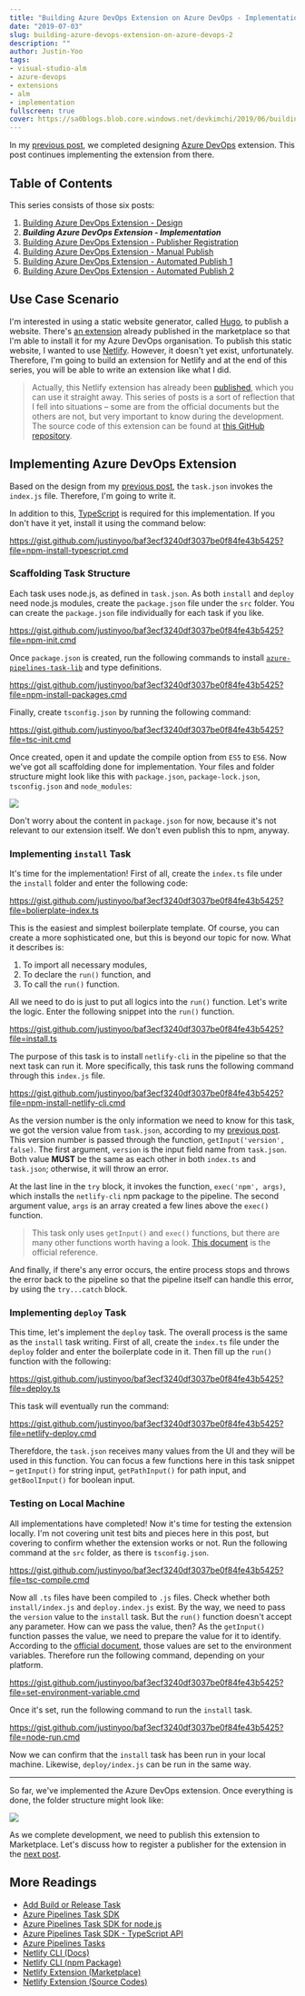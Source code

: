 ```yaml
---
title: "Building Azure DevOps Extension on Azure DevOps - Implementation"
date: "2019-07-03"
slug: building-azure-devops-extension-on-azure-devops-2
description: ""
author: Justin-Yoo
tags:
- visual-studio-alm
- azure-devops
- extensions
- alm
- implementation
fullscreen: true
cover: https://sa0blogs.blob.core.windows.net/devkimchi/2019/06/building-azure-devops-extension-on-azure-devops.png
---
```


In my [previous post](https://devkimchi.com/2019/06/26/building-azure-devops-extension-on-azure-devops-1/), we completed designing [Azure DevOps](https://azure.microsoft.com/en-us/services/devops/) extension. This post continues implementing the extension from there.

## Table of Contents

This series consists of those six posts:

1. [Building Azure DevOps Extension - Design](https://devkimchi.com/2019/06/26/building-azure-devops-extension-on-azure-devops-1/)
2. **_Building Azure DevOps Extension - Implementation_**
3. [Building Azure DevOps Extension - Publisher Registration](https://devkimchi.com/2019/07/10/building-azure-devops-extension-on-azure-devops-3/)
4. [Building Azure DevOps Extension - Manual Publish](https://devkimchi.com/2019/07/17/building-azure-devops-extension-on-azure-devops-4/)
5. [Building Azure DevOps Extension - Automated Publish 1](https://devkimchi.com/2019/07/24/building-azure-devops-extension-on-azure-devops-5/)
6. [Building Azure DevOps Extension - Automated Publish 2](https://devkimchi.com/2019/07/31/building-azure-devops-extension-on-azure-devops-6/)

## Use Case Scenario

I'm interested in using a static website generator, called [Hugo](https://gohugo.io/), to publish a website. There's [an extension](https://marketplace.visualstudio.com/items?itemName=giuliovdev.hugo-extension) already published in the marketplace so that I'm able to install it for my Azure DevOps organisation. To publish this static website, I wanted to use [Netlify](https://netlify.com/). However, it doesn't yet exist, unfortunately. Therefore, I'm going to build an extension for Netlify and at the end of this series, you will be able to write an extension like what I did.

> Actually, this Netlify extension has already been [published](https://marketplace.visualstudio.com/items?itemName=aliencube.netlify-cli-extensions), which you can use it straight away. This series of posts is a sort of reflection that I fell into situations – some are from the official documents but the others are not, but very important to know during the development. The source code of this extension can be found at [this GitHub repository](https://github.com/aliencube/AzureDevOps.Extensions).

## Implementing Azure DevOps Extension

Based on the design from my [previous post](https://devkimchi.com/2019/06/26/building-azure-devops-extension-on-azure-devops-1/), the `task.json` invokes the `index.js` file. Therefore, I'm going to write it.

In addition to this, [TypeScript](https://www.typescriptlang.org/) is required for this implementation. If you don't have it yet, install it using the command below:

https://gist.github.com/justinyoo/baf3ecf3240df3037be0f84fe43b5425?file=npm-install-typescript.cmd

### Scaffolding Task Structure

Each task uses node.js, as defined in `task.json`. As both `install` and `deploy` need node.js modules, create the `package.json` file under the `src` folder. You can create the `package.json` file individually for each task if you like.

https://gist.github.com/justinyoo/baf3ecf3240df3037be0f84fe43b5425?file=npm-init.cmd

Once `package.json` is created, run the following commands to install [`azure-pipelines-task-lib`](https://github.com/microsoft/azure-pipelines-task-lib) and type definitions.

https://gist.github.com/justinyoo/baf3ecf3240df3037be0f84fe43b5425?file=npm-install-packages.cmd

Finally, create `tsconfig.json` by running the following command:

https://gist.github.com/justinyoo/baf3ecf3240df3037be0f84fe43b5425?file=tsc-init.cmd

Once created, open it and update the compile option from `ES5` to `ES6`. Now we've got all scaffolding done for implementation. Your files and folder structure might look like this with `package.json`, `package-lock.json`, `tsconfig.json` and `node_modules`:

![](https://sa0blogs.blob.core.windows.net/devkimchi/2019/06/building-azure-devops-extension-on-azure-devops-2-01.png)

Don't worry about the content in `package.json` for now, because it's not relevant to our extension itself. We don't even publish this to npm, anyway.

### Implementing `install` Task

It's time for the implementation! First of all, create the `index.ts` file under the `install` folder and enter the following code:

https://gist.github.com/justinyoo/baf3ecf3240df3037be0f84fe43b5425?file=bolierplate-index.ts

This is the easiest and simplest boilerplate template. Of course, you can create a more sophisticated one, but this is beyond our topic for now. What it describes is:

1. To import all necessary modules,
2. To declare the `run()` function, and
3. To call the `run()` function.

All we need to do is just to put all logics into the `run()` function. Let's write the logic. Enter the following snippet into the `run()` function.

https://gist.github.com/justinyoo/baf3ecf3240df3037be0f84fe43b5425?file=install.ts

The purpose of this task is to install `netlify-cli` in the pipeline so that the next task can run it. More specifically, this task runs the following command through this `index.js` file.

https://gist.github.com/justinyoo/baf3ecf3240df3037be0f84fe43b5425?file=npm-install-netlify-cli.cmd

As the version number is the only information we need to know for this task, we got the version value from `task.json`, according to my [previous post](https://devkimchi.com/2019/06/26/building-azure-devops-extension-on-azure-devops-1/). This version number is passed through the function, `getInput('version', false)`. The first argument, `version` is the input field name from `task.json`. Both value **MUST** be the same as each other in both `index.ts` and `task.json`; otherwise, it will throw an error.

At the last line in the `try` block, it invokes the function, `exec('npm', args)`, which installs the `netlify-cli` npm package to the pipeline. The second argument value, `args` is an array created a few lines above the `exec()` function.

> This task only uses `getInput()` and `exec()` functions, but there are many other functions worth having a look. [This document](https://github.com/microsoft/azure-pipelines-task-lib/blob/master/node/docs/azure-pipelines-task-lib.md) is the official reference.

And finally, if there's any error occurs, the entire process stops and throws the error back to the pipeline so that the pipeline itself can handle this error, by using the `try...catch` block.

### Implementing `deploy` Task

This time, let's implement the `deploy` task. The overall process is the same as the `install` task writing. First of all, create the `index.ts` file under the `deploy` folder and enter the boilerplate code in it. Then fill up the `run()` function with the following:

https://gist.github.com/justinyoo/baf3ecf3240df3037be0f84fe43b5425?file=deploy.ts

This task will eventually run the command:

https://gist.github.com/justinyoo/baf3ecf3240df3037be0f84fe43b5425?file=netlify-deploy.cmd

Therefdore, the `task.json` receives many values from the UI and they will be used in this function. You can focus a few functions here in this task snippet – `getInput()` for string input, `getPathInput()` for path input, and `getBoolInput()` for boolean input.

### Testing on Local Machine

All implementations have completed! Now it's time for testing the extension locally. I'm not covering unit test bits and pieces here in this post, but covering to confirm whether the extension works or not. Run the following command at the `src` folder, as there is `tsconfig.json`.

https://gist.github.com/justinyoo/baf3ecf3240df3037be0f84fe43b5425?file=tsc-compile.cmd

Now all `.ts` files have been compiled to `.js` files. Check whether both `install/index.js` and `deploy.index.js` exist. By the way, we need to pass the `version` value to the `install` task. But the `run()` function doesn't accept any parameter. How can we pass the value, then? As the `getInput()` function passes the value, we need to prepare the value for it to identify. According to the [official document](https://docs.microsoft.com/en-us/azure/devops/extend/develop/add-build-task#run-the-task), those values are set to the environment variables. Therefore run the following command, depending on your platform.

https://gist.github.com/justinyoo/baf3ecf3240df3037be0f84fe43b5425?file=set-environment-variable.cmd

Once it's set, run the following command to run the `install` task.

https://gist.github.com/justinyoo/baf3ecf3240df3037be0f84fe43b5425?file=node-run.cmd

Now we can confirm that the `install` task has been run in your local machine. Likewise, `deploy/index.js` can be run in the same way.

* * *

So far, we've implemented the Azure DevOps extension. Once everything is done, the folder structure might look like:

![](https://sa0blogs.blob.core.windows.net/devkimchi/2019/06/building-azure-devops-extension-on-azure-devops-2-02.png)

As we complete development, we need to publish this extension to Marketplace. Let's discuss how to register a publisher for the extension in the [next post](https://devkimchi.com/2019/07/10/building-azure-devops-extension-on-azure-devops-3/).

## More Readings

- [Add Build or Release Task](https://docs.microsoft.com/en-us/azure/devops/extend/develop/add-build-task)
- [Azure Pipelines Task SDK](https://github.com/microsoft/azure-pipelines-task-lib)
- [Azure Pipelines Task SDK for node.js](https://github.com/microsoft/azure-pipelines-task-lib/blob/master/node/README.md)
- [Azure Pipelines Task SDK - TypeScript API](https://github.com/microsoft/azure-pipelines-task-lib/blob/master/node/docs/azure-pipelines-task-lib.md)
- [Azure Pipelines Tasks](https://github.com/microsoft/azure-pipelines-tasks)
- [Netlify CLI (Docs)](https://www.netlify.com/docs/cli/)
- [Netlify CLI (npm Package)](https://www.npmjs.com/package/netlify-cli)
- [Netlify Extension (Marketplace)](https://marketplace.visualstudio.com/items?itemName=aliencube.netlify-cli-extensions)
- [Netlify Extension (Source Codes)](https://github.com/aliencube/AzureDevOps.Extensions/tree/master/Netlify)
